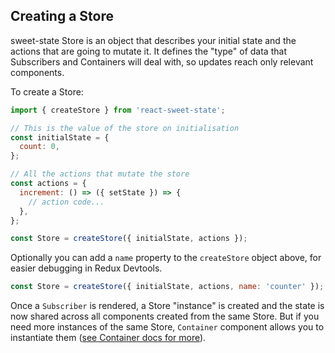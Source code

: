 ## Creating a Store

sweet-state Store is an object that describes your initial state and the actions that are going to mutate it. It defines the "type" of data that Subscribers and Containers will deal with, so updates reach only relevant components.

To create a Store:

```js
import { createStore } from 'react-sweet-state';

// This is the value of the store on initialisation
const initialState = {
  count: 0,
};

// All the actions that mutate the store
const actions = {
  increment: () => ({ setState }) => {
    // action code...
  },
};

const Store = createStore({ initialState, actions });
```

Optionally you can add a `name` property to the `createStore` object above, for easier debugging in Redux Devtools.

```js
const Store = createStore({ initialState, actions, name: 'counter' });
```

Once a `Subscriber` is rendered, a Store "instance" is created and the state is now shared across all components created from the same Store. But if you need more instances of the same Store, `Container` component allows you to instantiate them ([see Container docs for more](./advanced/container.md)).
